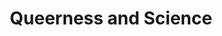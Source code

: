 ---
title: Queerness and Science
description: 
image:
  src: ''
  alt: ''
type: ''
lastModified: 2025-09-01
---